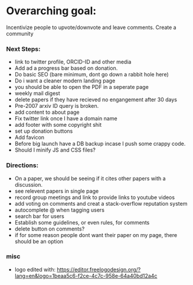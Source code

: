 # Overarching goal:
Incentivize people to upvote/downvote and leave comments. Create a community

### Next Steps:
* link to twitter profile, ORCID-ID and other media
* Add ad a progress bar based on donation.
* Do basic SEO (bare minimum, dont go down a rabbit hole here)
* Do i want a cleaner modern landing page
* you should be able to open the PDF in a seperate page
* weekly mail digest
* delete papers if they have recieved no engangement after 30 days
* Pre-2007 arxiv ID query is broken.
* add content to about page
* Fix twitter link once I have a domain name
* add footer with some copyright shit
* set up donation buttons
* Add favicon 
* Before big launch have a DB backup incase I push some crappy code. 
* Should I minify JS and CSS files?

### Directions:
* On a paper, we should be seeing if it cites other papers with a discussion. 
* see relevent papers in single page
* record group meetings and link to provide links to youtube videos
* add voting on comments and creat a stack-overflow reputation system
* autocomplete @ when tagging users
* search bar for users
* Establish some guidelines, or even rules, for comments
* delete button on comments?
* if for some reason people dont want their paper on my page, there should be an option


### misc
* logo edited with: https://editor.freelogodesign.org/?lang=en&logo=1beaa5c6-f2ce-4c7c-958e-64a40bd12a4c